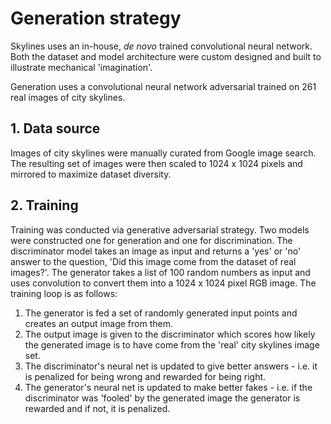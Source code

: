 # Generation strategy

Skylines uses an in-house, *de novo* trained convolutional neural network. Both the dataset and model architecture were custom designed and built to illustrate mechanical 'imagination'.

Generation uses a convolutional neural network adversarial trained on 261 real images of city skylines.

## 1. Data source

Images of city skylines were manually curated from Google image search. The resulting set of images were then scaled to 1024 x 1024 pixels and mirrored to maximize dataset diversity.

## 2. Training

Training was conducted via generative adversarial strategy. Two models were constructed one for generation and one for discrimination. The discriminator model takes an image as input and returns a 'yes' or 'no' answer to the question, 'Did this image come from the dataset of real images?'. The generator takes a list of 100 random numbers as input and uses convolution to convert them into a 1024 x 1024 pixel RGB image. The training loop is as follows:

1. The generator is fed a set of randomly generated input points and creates an output image from them.
2. The output image is given to the discriminator which scores how likely the generated image is to have come from the 'real' city skylines image set.
3. The discriminator's neural net is updated to give better answers - i.e. it is penalized for being wrong and rewarded for being right.
4. The generator's neural net is updated to make better fakes - i.e. if the discriminator was 'fooled' by the generated image the generator is rewarded and if not, it is penalized.
